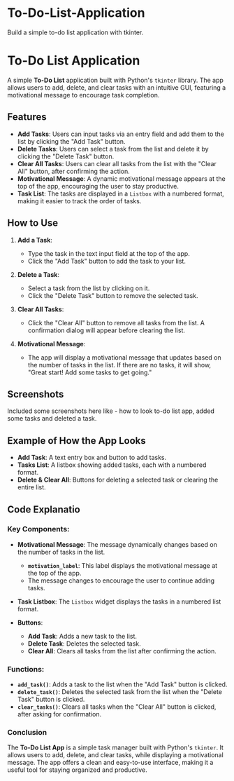 # To-Do-List-Application
Build a simple to-do list application with tkinter.


# To-Do List Application

A simple **To-Do List** application built with Python's `tkinter` library. The app allows users to add, delete, and clear tasks with an intuitive GUI, featuring a motivational message to encourage task completion.

## Features

- **Add Tasks**: Users can input tasks via an entry field and add them to the list by clicking the "Add Task" button.
- **Delete Tasks**: Users can select a task from the list and delete it by clicking the "Delete Task" button.
- **Clear All Tasks**: Users can clear all tasks from the list with the "Clear All" button, after confirming the action.
- **Motivational Message**: A dynamic motivational message appears at the top of the app, encouraging the user to stay productive.
- **Task List**: The tasks are displayed in a `Listbox` with a numbered format, making it easier to track the order of tasks.


## How to Use

1. **Add a Task**: 
   - Type the task in the text input field at the top of the app.
   - Click the "Add Task" button to add the task to your list.
   
2. **Delete a Task**: 
   - Select a task from the list by clicking on it.
   - Click the "Delete Task" button to remove the selected task.
   
3. **Clear All Tasks**: 
   - Click the "Clear All" button to remove all tasks from the list. A confirmation dialog will appear before clearing the list.

4. **Motivational Message**: 
   - The app will display a motivational message that updates based on the number of tasks in the list. If there are no tasks, it will show, "Great start! Add some tasks to get going."

## Screenshots

Included some screenshots here like - how to look to-do list app, added some tasks and deleted a task.

## Example of How the App Looks

- **Add Task**: A text entry box and button to add tasks.
- **Tasks List**: A listbox showing added tasks, each with a numbered format.
- **Delete & Clear All**: Buttons for deleting a selected task or clearing the entire list.

## Code Explanatio

### Key Components:

- **Motivational Message**: The message dynamically changes based on the number of tasks in the list.
  - **`motivation_label`**: This label displays the motivational message at the top of the app.
  - The message changes to encourage the user to continue adding tasks.
  
- **Task Listbox**: The `Listbox` widget displays the tasks in a numbered list format.
  
- **Buttons**:
  - **Add Task**: Adds a new task to the list.
  - **Delete Task**: Deletes the selected task.
  - **Clear All**: Clears all tasks from the list after confirming the action.

### Functions:

- **`add_task()`**: Adds a task to the list when the "Add Task" button is clicked.
- **`delete_task()`**: Deletes the selected task from the list when the "Delete Task" button is clicked.
- **`clear_tasks()`**: Clears all tasks when the "Clear All" button is clicked, after asking for confirmation.

### Conclusion

The **To-Do List App** is a simple task manager built with Python's `tkinter`. It allows users to add, delete, and clear tasks, while displaying a motivational message. The app offers a clean and easy-to-use interface, making it a useful tool for staying organized and productive.
